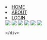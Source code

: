 <!DOCTYPE html>
<html>
<head>
	<title>animatory</title>
	<link rel="stylesheet" type="text/css" href="stylepage.css">
</head>
<body>
	<div>
		<a href="home.html"><li>HOME</li></a>
		<a href="about.html"><li>ABOUT</li></a>
		<a href="login.html"><li>LOGIN</li></a>
	</div>
	<div class="container">
		<img src="https://images.unsplash.com/photo-1662946042121-a82668229798?ixlib=rb-4.0.3&ixid=M3wxMjA3fDB8MHx0b3BpYy1mZWVkfDF8SnBnNktpZGwtSGt8fGVufDB8fHx8fA%3D%3D&auto=format&fit=crop&w=400&q=60">
		<img src="https://images.unsplash.com/photo-1666515878482-2109aa6f4900?ixlib=rb-4.0.3&ixid=M3wxMjA3fDB8MHx0b3BpYy1mZWVkfDd8SnBnNktpZGwtSGt8fGVufDB8fHx8fA%3D%3D&auto=format&fit=crop&w=400&q=60">
		<img src="https://images.unsplash.com/photo-1674826267013-441b8c239b01?ixlib=rb-4.0.3&ixid=M3wxMjA3fDB8MHx0b3BpYy1mZWVkfDE3fEpwZzZLaWRsLUhrfHxlbnwwfHx8fHw%3D&auto=format&fit=crop&w=400&q=60">
		<img src="https://images.unsplash.com/photo-1674421338545-d16368d8c042?ixlib=rb-4.0.3&ixid=M3wxMjA3fDB8MHx0b3BpYy1mZWVkfDE1fEpwZzZLaWRsLUhrfHxlbnwwfHx8fHw%3D&auto=format&fit=crop&w=400&q=60">
		<img src="https://images.unsplash.com/photo-1677741447050-e166cf1a1f14?ixlib=rb-4.0.3&ixid=M3wxMjA3fDB8MHx0b3BpYy1mZWVkfDIxfEpwZzZLaWRsLUhrfHxlbnwwfHx8fHw%3D&auto=format&fit=crop&w=400&q=60">
		<img src="https://images.unsplash.com/photo-1678465739486-3772d3c6252b?ixlib=rb-4.0.3&ixid=M3wxMjA3fDB8MHx0b3BpYy1mZWVkfDIzfEpwZzZLaWRsLUhrfHxlbnwwfHx8fHw%3D&auto=format&fit=crop&w=400&q=60">
		
	</div>

</body>
</html>
